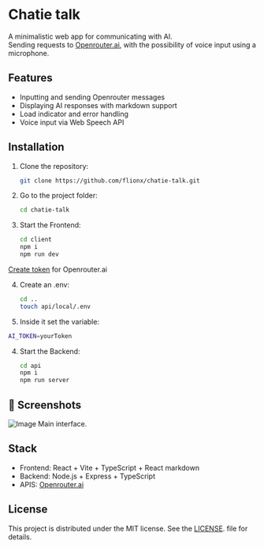 # Chatie talk

A minimalistic web app for communicating with AI.  
Sending requests to [Openrouter.ai](https://openrouter.ai/), with the possibility of voice input using a microphone.

## Features

- Inputting and sending Openrouter messages
- Displaying AI responses with markdown support
- Load indicator and error handling
- Voice input via Web Speech API

## Installation

1. Clone the repository:
   ```bash
   git clone https://github.com/flionx/chatie-talk.git
   ```
2. Go to the project folder:
   ```bash
   cd chatie-talk
   ```
3. Start the Frontend:
   ```bash
   cd client
   npm i
   npm run dev
   ```
[Create token](https://openrouter.ai/settings/keys) for Openrouter.ai 

4. Create an .env:
   ```bash
   cd ..
   touch api/local/.env
   ```
5.  Inside it set the variable:
   ```bash
   AI_TOKEN=yourToken
   ```

4. Start the Backend:
   ```bash
   cd api
   npm i
   npm run server
   ```

## 📸 Screenshots
![Image](https://github.com/user-attachments/assets/036cbe96-8369-47d1-aa40-3a6d690b2c66)
Main interface.

## Stack
- Frontend: React + Vite + TypeScript + React markdown
- Backend: Node.js + Express + TypeScript
- APIS: [Openrouter.ai](https://openrouter.ai/)

## License  

This project is distributed under the MIT license. See the [LICENSE](LICENSE). file for details.
